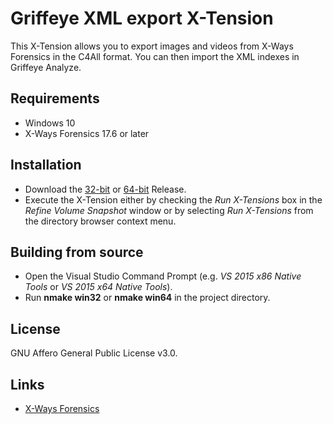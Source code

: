 # Griffeye XML export X-Tension

This X-Tension allows you to export images and videos from X-Ways Forensics in
the C4All format. You can then import the XML indexes in Griffeye Analyze.

## Requirements
* Windows 10
* X-Ways Forensics 17.6 or later

## Installation
* Download the [32-bit](https://github.com/Naufragous/xt-gexpo/releases/download/release/xt-gexpo-x86.zip)
or [64-bit](https://github.com/Naufragous/xt-gexpo/releases/download/release/xt-gexpo-x64.zip)
Release.
* Execute the X-Tension either by checking the *Run X-Tensions* box in the
*Refine Volume Snapshot* window or by selecting *Run X-Tensions* from the
directory browser context menu.

## Building from source
* Open the Visual Studio Command Prompt
(e.g. *VS 2015 x86 Native Tools* or *VS 2015 x64 Native Tools*).
* Run **nmake win32** or **nmake win64** in the project directory.

## License
GNU Affero General Public License v3.0.

## Links
* [X-Ways Forensics](http://www.x-ways.net/forensics/)
